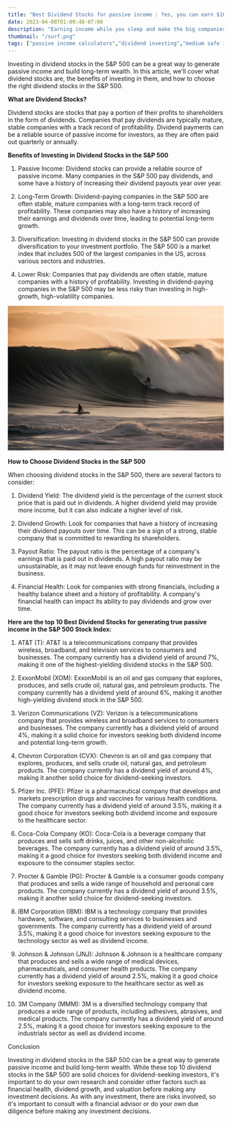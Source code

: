 ```yaml
---
title: "Best Dividend Stocks for passive income : Yes, you can earn $1000 without working !"
date: 2023-04-08T01:09:48-07:00
description: "Earning income while you sleep and make the big companies work for you!"
thumbnail: "/surf.png"
tags: ["passive income calculators","dividend investing","medium safe investments"]
---
```



<!-- This is **bold** text, and this is *emphasized* text.

Visit the [Hugo](https://gohugo.io) website! -->

Investing in dividend stocks in the S&P 500 can be a great way to generate passive income and build long-term wealth. In this article, we'll cover what dividend stocks are, the benefits of investing in them, and how to choose the right dividend stocks in the S&P 500.

**What are Dividend Stocks?**

Dividend stocks are stocks that pay a portion of their profits to shareholders in the form of dividends. Companies that pay dividends are typically mature, stable companies with a track record of profitability. Dividend payments can be a reliable source of passive income for investors, as they are often paid out quarterly or annually.

**Benefits of Investing in Dividend Stocks in the S&P 500**

1. Passive Income: Dividend stocks can provide a reliable source of passive income. Many companies in the S&P 500 pay dividends, and some have a history of increasing their dividend payouts year over year.

2. Long-Term Growth: Dividend-paying companies in the S&P 500 are often stable, mature companies with a long-term track record of profitability. These companies may also have a history of increasing their earnings and dividends over time, leading to potential long-term growth.

3. Diversification: Investing in dividend stocks in the S&P 500 can provide diversification to your investment portfolio. The S&P 500 is a market index that includes 500 of the largest companies in the US, across various sectors and industries.

4. Lower Risk: Companies that pay dividends are often stable, mature companies with a history of profitability. Investing in dividend-paying companies in the S&P 500 may be less risky than investing in high-growth, high-volatility companies.

![some-pic](/surf.png)

**How to Choose Dividend Stocks in the S&P 500**

When choosing dividend stocks in the S&P 500, there are several factors to consider:

1. Dividend Yield: The dividend yield is the percentage of the current stock price that is paid out in dividends. A higher dividend yield may provide more income, but it can also indicate a higher level of risk.

2. Dividend Growth: Look for companies that have a history of increasing their dividend payouts over time. This can be a sign of a strong, stable company that is committed to rewarding its shareholders.

3. Payout Ratio: The payout ratio is the percentage of a company's earnings that is paid out in dividends. A high payout ratio may be unsustainable, as it may not leave enough funds for reinvestment in the business.

4. Financial Health: Look for companies with strong financials, including a healthy balance sheet and a history of profitability. A company's financial health can impact its ability to pay dividends and grow over time.


**Here are the top 10 Best Dividend Stocks for generating true passive income in the S&P 500 Stock Index:**

1. AT&T (T): AT&T is a telecommunications company that provides wireless, broadband, and television services to consumers and businesses. The company currently has a dividend yield of around 7%, making it one of the highest-yielding dividend stocks in the S&P 500.

2. ExxonMobil (XOM): ExxonMobil is an oil and gas company that explores, produces, and sells crude oil, natural gas, and petroleum products. The company currently has a dividend yield of around 6%, making it another high-yielding dividend stock in the S&P 500.

3. Verizon Communications (VZ): Verizon is a telecommunications company that provides wireless and broadband services to consumers and businesses. The company currently has a dividend yield of around 4%, making it a solid choice for investors seeking both dividend income and potential long-term growth.

4. Chevron Corporation (CVX): Chevron is an oil and gas company that explores, produces, and sells crude oil, natural gas, and petroleum products. The company currently has a dividend yield of around 4%, making it another solid choice for dividend-seeking investors.

5. Pfizer Inc. (PFE): Pfizer is a pharmaceutical company that develops and markets prescription drugs and vaccines for various health conditions. The company currently has a dividend yield of around 3.5%, making it a good choice for investors seeking both dividend income and exposure to the healthcare sector.

6. Coca-Cola Company (KO): Coca-Cola is a beverage company that produces and sells soft drinks, juices, and other non-alcoholic beverages. The company currently has a dividend yield of around 3.5%, making it a good choice for investors seeking both dividend income and exposure to the consumer staples sector.

7. Procter & Gamble (PG): Procter & Gamble is a consumer goods company that produces and sells a wide range of household and personal care products. The company currently has a dividend yield of around 3.5%, making it another solid choice for dividend-seeking investors.

8. IBM Corporation (IBM): IBM is a technology company that provides hardware, software, and consulting services to businesses and governments. The company currently has a dividend yield of around 3.5%, making it a good choice for investors seeking exposure to the technology sector as well as dividend income.

9. Johnson & Johnson (JNJ): Johnson & Johnson is a healthcare company that produces and sells a wide range of medical devices, pharmaceuticals, and consumer health products. The company currently has a dividend yield of around 2.5%, making it a good choice for investors seeking exposure to the healthcare sector as well as dividend income.

10. 3M Company (MMM): 3M is a diversified technology company that produces a wide range of products, including adhesives, abrasives, and medical products. The company currently has a dividend yield of around 2.5%, making it a good choice for investors seeking exposure to the industrials sector as well as dividend income.

Conclusion

Investing in dividend stocks in the S&P 500 can be a great way to generate passive income and build long-term wealth. While these top 10 dividend stocks in the S&P 500 are solid choices for dividend-seeking investors, it's important to do your own research and consider other factors such as financial health, dividend growth, and valuation before making any investment decisions. As with any investment, there are risks involved, so it's important to consult with a financial advisor or do your own due diligence before making any investment decisions.